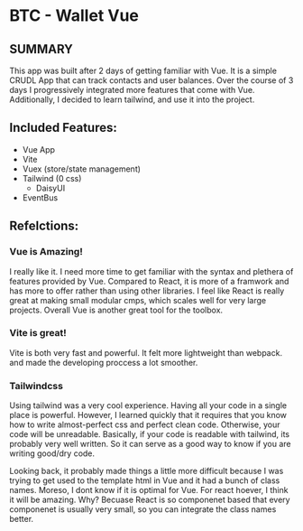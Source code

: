 # BTC - Wallet Vue


## SUMMARY
This app was built after 2 days of getting familiar with Vue. It is a simple CRUDL App that can track contacts and user balances. Over the course of 3 days I progressively integrated more features that come with Vue. Additionally, I decided to learn tailwind, and use it into the project. 


## Included Features: 
  - Vue App
  - Vite
  - Vuex (store/state management)
  - Tailwind (0 css)
      + DaisyUI
  - EventBus 
 
 
## Refelctions: 

### Vue is Amazing!
I really like it. I need more time to get familiar with the syntax and plethera of features provided by Vue. Compared to React, it is more of a framwork and has more to offer rather than using other libraries. I feel like React is really great at making small modular cmps, which scales well for very large projects. Overall Vue is another great tool for the toolbox. 

### Vite is great!
Vite is both very fast and powerful. It felt more lightweight than webpack. and made the developing proccess a lot smoother.

### Tailwindcss
Using tailwind was a very cool experience. Having all your code in a single place is powerful. However, I learned quickly that it requires that you know how to write almost-perfect css and perfect clean code. Otherwise, your code will be unreadable. Basically, if your code is readable with tailwind, its probably very well written. So it can serve as a good way to know if you are writing good/dry code. 

Looking back, it probably made things a little more difficult because I was trying to get used to the template html in Vue and it had a bunch of class names. Moreso, I dont know if it is optimal for Vue. For react hoever, I think it will be amazing. Why? Becuase React is so componenet based that every componenet is usually very small, so you can integrate the class names better.
